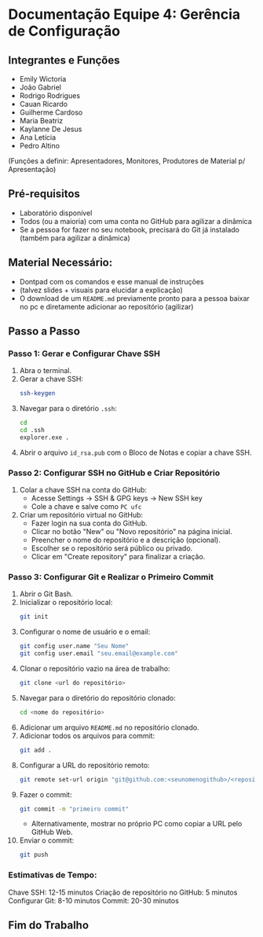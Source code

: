 # Documentação Equipe 4: Gerência de Configuração

## Integrantes e Funções
- Emily Wictoria
- João Gabriel
- Rodrigo Rodrigues
- Cauan Ricardo
- Guilherme Cardoso
- Maria Beatriz
- Kaylanne De Jesus
- Ana Letícia
- Pedro Altino

(Funções a definir: Apresentadores, Monitores, Produtores de Material p/ Apresentação)

## Pré-requisitos
- Laboratório disponível
- Todos (ou a maioria) com uma conta no GitHub para agilizar a dinâmica
- Se a pessoa for fazer no seu notebook, precisará do Git já instalado (também para agilizar a dinâmica)
  
## Material Necessário:
- Dontpad com os comandos e esse manual de instruções
- (talvez slides + visuais para elucidar a explicação)
- O download de um `README.md` previamente pronto para a pessoa baixar no pc e diretamente adicionar ao repositório (agilizar)

## Passo a Passo

### Passo 1: Gerar e Configurar Chave SSH
1. Abra o terminal.
2. Gerar a chave SSH:
   ```bash
   ssh-keygen
   ```
3. Navegar para o diretório `.ssh`:
   ```bash
   cd
   cd .ssh
   explorer.exe .
   ```
4. Abrir o arquivo `id_rsa.pub` com o Bloco de Notas e copiar a chave SSH.

### Passo 2: Configurar SSH no GitHub e Criar Repositório
1. Colar a chave SSH na conta do GitHub:
   - Acesse Settings -> SSH & GPG keys -> New SSH key
   - Cole a chave e salve como `PC ufc`
2. Criar um repositório virtual no GitHub:
   - Fazer login na sua conta do GitHub.
   - Clicar no botão "New" ou "Novo repositório" na página inicial.
   - Preencher o nome do repositório e a descrição (opcional).
   - Escolher se o repositório será público ou privado.
   - Clicar em "Create repository" para finalizar a criação.

### Passo 3: Configurar Git e Realizar o Primeiro Commit
1. Abrir o Git Bash.
2. Inicializar o repositório local:
   ```bash
   git init
   ```
3. Configurar o nome de usuário e o email:
   ```bash
   git config user.name "Seu Nome"
   git config user.email "seu.email@example.com"
   ```
4. Clonar o repositório vazio na área de trabalho:
   ```bash
   git clone <url do repositório>
   ```
5. Navegar para o diretório do repositório clonado:
   ```bash
   cd <nome do repositório>
   ```
6. Adicionar um arquivo `README.md` no repositório clonado.
7. Adicionar todos os arquivos para commit:
   ```bash
   git add .
   ```
8. Configurar a URL do repositório remoto:
   ```bash
   git remote set-url origin "git@github.com:<seunomenogithub>/<repositorioqvccriou>.git"
   ```
9. Fazer o commit:
   ```bash
   git commit -m "primeiro commit"
   ```
   - Alternativamente, mostrar no próprio PC como copiar a URL pelo GitHub Web.
10. Enviar o commit:
    ```bash
    git push
    ```

### Estimativas de Tempo:
Chave SSH: 12-15 minutos
Criação de repositório no GitHub: 5 minutos
Configurar Git: 8-10 minutos
Commit: 20-30 minutos

## Fim do Trabalho
